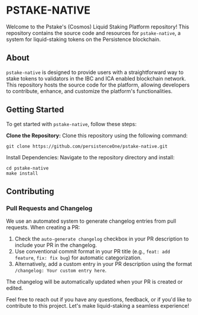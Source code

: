 # PSTAKE-NATIVE

Welcome to the Pstake's (Cosmos) Liquid Staking Platform repository! This repository contains the source code and resources
for `pstake-native`, a system for liquid-staking tokens on the Persistence blockchain.

## About

`pstake-native` is designed to provide users with a straightforward way to stake tokens to validators in
the IBC and ICA enabled blockchain network. This repository hosts the source code for the platform, allowing developers to
contribute, enhance, and customize the platform's functionalities.

## Getting Started

To get started with `pstake-native`, follow these steps:

**Clone the Repository:** Clone this repository using the following command:
```shell
git clone https://github.com/persistenceOne/pstake-native.git 
```

Install Dependencies: Navigate to the repository directory and install:

```shell
cd pstake-native
make install   
```

## Contributing

### Pull Requests and Changelog

We use an automated system to generate changelog entries from pull requests. When creating a PR:

1. Check the `auto-generate changelog` checkbox in your PR description to include your PR in the changelog.
2. Use conventional commit format in your PR title (e.g., `feat: add feature`, `fix: fix bug`) for automatic categorization.
3. Alternatively, add a custom entry in your PR description using the format `/changelog: Your custom entry here`.

The changelog will be automatically updated when your PR is created or edited.

Feel free to reach out if you have any questions, feedback, or if you'd like to contribute to this project. Let's make
liquid-staking a seamless experience!
